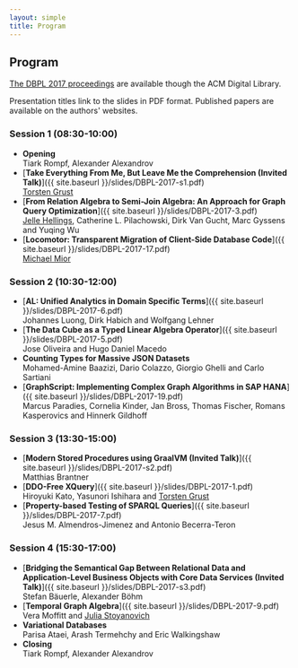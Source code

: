 ```yaml
---
layout: simple
title: Program
---
```


## Program

[The DBPL 2017 proceedings](https://dl.acm.org/citation.cfm?id=3122831&picked=prox) are available though the ACM Digital Library.

Presentation titles link to the slides in PDF format.
Published papers are available on the authors' websites.


### Session 1 (08:30-10:00)

- **Opening**<br />
  Tiark Rompf, Alexander Alexandrov
- [**Take Everything From Me, But Leave Me the Comprehension (Invited Talk)**]({{ site.baseurl }}/slides/DBPL-2017-s1.pdf)<br />
  [Torsten Grust](http://db.inf.uni-tuebingen.de/publications/TakeEverythingFromMe-ButLeaveMetheComprehension.html)
- [**From Relation Algebra to Semi-Join Algebra: An Approach for Graph Query Optimization**]({{ site.baseurl }}/slides/DBPL-2017-3.pdf)<br />
  [Jelle Hellings](http://jhellings.nl/), Catherine L. Pilachowski, Dirk Van Gucht, Marc Gyssens and Yuqing Wu
- [**Locomotor: Transparent Migration of Client-Side Database Code**]({{ site.baseurl }}/slides/DBPL-2017-17.pdf)<br />
  [Michael Mior](https://www.researchgate.net/publication/319329199_Locomotor_transparent_migration_of_client-side_database_code)

### Session 2 (10:30-12:00)

- [**AL: Unified Analytics in Domain Specific Terms**]({{ site.baseurl }}/slides/DBPL-2017-6.pdf)<br />
  Johannes Luong, Dirk Habich and Wolfgang Lehner
- [**The Data Cube as a Typed Linear Algebra Operator**]({{ site.baseurl }}/slides/DBPL-2017-5.pdf)<br />
  Jose Oliveira and Hugo Daniel Macedo
- **Counting Types for Massive JSON Datasets**<br />
  Mohamed-Amine Baazizi, Dario Colazzo, Giorgio Ghelli and Carlo Sartiani
- [**GraphScript: Implementing Complex Graph Algorithms in SAP HANA**]({{ site.baseurl }}/slides/DBPL-2017-19.pdf)<br />
  Marcus Paradies, Cornelia Kinder, Jan Bross, Thomas Fischer, Romans Kasperovics and Hinnerk Gildhoff

### Session 3 (13:30-15:00)

- [**Modern Stored Procedures using GraalVM (Invited Talk)**]({{ site.baseurl }}/slides/DBPL-2017-s2.pdf)<br />
  Matthias Brantner
- [**DDO-Free XQuery**]({{ site.baseurl }}/slides/DBPL-2017-1.pdf)<br />
  Hiroyuki Kato, Yasunori Ishihara and [Torsten Grust](http://db.inf.uni-tuebingen.de/publications/DDO-FreeXQuery.html)
- [**Property-based Testing of SPARQL Queries**]({{ site.baseurl }}/slides/DBPL-2017-7.pdf)<br />
  Jesus M. Almendros-Jimenez and Antonio Becerra-Teron

### Session 4 (15:30-17:00)

- [**Bridging the Semantical Gap Between Relational Data and Application-Level Business Objects with Core Data Services (Invited Talk)**]({{ site.baseurl }}/slides/DBPL-2017-s3.pdf)<br />
  Stefan Bäuerle, Alexander Böhm
- [**Temporal Graph Algebra**]({{ site.baseurl }}/slides/DBPL-2017-9.pdf)<br />
  Vera Moffitt and [Julia Stoyanovich](https://www.cs.drexel.edu/~julia/)
- **Variational Databases**<br />
  Parisa Ataei, Arash Termehchy and Eric Walkingshaw
- **Closing**<br />
  Tiark Rompf, Alexander Alexandrov
